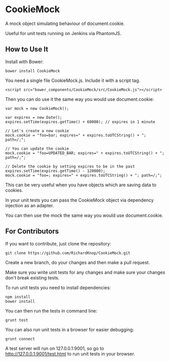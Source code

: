 CookieMock
==========

A mock object simulating behaviour of document.cookie.

Useful for unit tests running on Jenkins via PhantomJS.

How to Use It
-------------

Install with Bower:

```
bower install CookieMock
```

You need a single file CookieMock.js. Include it with a script tag.

```
<script src="bower_components/CookieMock/src/CookieMock.js"></script>
```

Then you can do use it the same way you would use document.cookie:

```
var mock = new CookieMock();

var expires = new Date();
expires.setTime(expires.getTime() + 60000); // expires in 1 minute

// Let's create a new cookie
mock.cookie = "foo=bar; expires=" + expires.toUTCString() + "; path=/;";

// You can update the cookie
mock.cookie = "foo=UPDATED_BAR; expires=" + expires.toUTCString() + "; path=/;";

// Delete the cookie by setting expires to be in the past
expires.setTime(expires.getTime() - 120000);
mock.cookie = "foo=; expires=" + expires.toUTCString() + "; path=/;";
```

This can be very useful when you have objects which are saving data to cookies.

In your unit tests you can pass the CookieMock object via dependency injection as an adapter.

You can then use the mock the same way you would use document.cookie.

For Contributors
----------------

If you want to contribute, just clone the repository:

```
git clone https://github.com/RichardKnop/CookieMock.git
```

Create a new branch, do your changes and then make a pull request.

Make sure you write unit tests for any changes and make sure your changes don't break existing tests.

To run unit tests you need to install dependencies:

```
npm install
bower install
```

You can then run the tests in command line:

```
grunt test
```

You can also run unit tests in a browser for easier debugging:

```
grunt connect
```

A test server will run on 127.0.0.1:9001, so go to http://127.0.0.1:9001/test.html to run unit tests in your browser.
